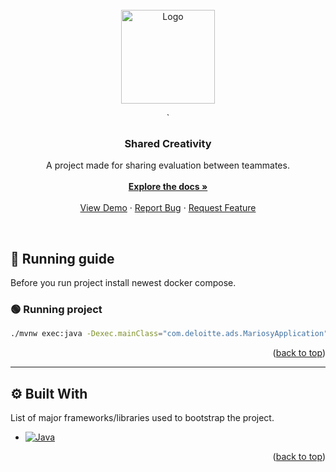 <!-- PROJECT LOGO -->
<br />
<div align="center">
  <a href="https://upload.wikimedia.org/wikipedia/commons/thumb/b/bf/Mario_emblem.svg/2048px-Mario_emblem.svg.png">
    <img src="https://upload.wikimedia.org/wikipedia/commons/thumb/b/bf/Mario_emblem.svg/2048px-Mario_emblem.svg.png" alt="Logo" style="width: 150px;">

  </a>`

  <h3 align="center">Shared Creativity</h3>

  <p align="center">
    A project made for sharing evaluation between teammates.
    <br>
    <br>
    <a href="https://github.com/othneildrew/Best-README-Template"><strong>Explore the docs »</strong></a>
    <br />
    <br />
    <a href="https://github.com/ADS-Studio-Deloitte/wspoldzielona-kreatywnosc">View Demo</a>
    ·
    <a href="https://github.com/ADS-Studio-Deloitte/wspoldzielona-kreatywnosc/issues">Report Bug</a>
    ·
    <a href="https://github.com/ADS-Studio-Deloitte/wspoldzielona-kreatywnosc/issues">Request Feature</a>
  </p>
</div>

<br>

<!-- ABOUT THE PROJECT -->

## 🔨 Running guide
Before you run project install newest docker compose.

###  🟢 Running project
```bash
./mvnw exec:java -Dexec.mainClass="com.deloitte.ads.MariosyApplication"
```


<p align="right">(<a href="#readme-top">back to top</a>)</p>

---

## ⚙️ Built With

 List of major frameworks/libraries used to bootstrap the project.

* [![Java][Java.io]][Java-url]

<p align="right">(<a href="#readme-top">back to top</a>)</p>



<!-- MARKDOWN LINKS & IMAGES -->
[Java.io]: https://img.shields.io/badge/java-%23ED8B00.svg?style=for-the-badge&logo=java&logoColor=white
[Java-url]: https://java.io/